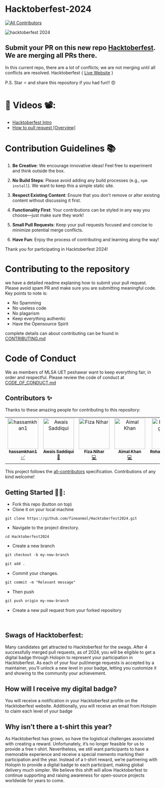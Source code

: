 # Hacktoberfest-2024
<!-- ALL-CONTRIBUTORS-BADGE:START - Do not remove or modify this section -->
[![All Contributors](https://img.shields.io/badge/all_contributors-7-orange.svg?style=flat-square)](#contributors-)
<!-- ALL-CONTRIBUTORS-BADGE:END -->
<img src="https://media.dev.to/cdn-cgi/image/width=1000,height=420,fit=cover,gravity=auto,format=auto/https%3A%2F%2Fdev-to-uploads.s3.amazonaws.com%2Fuploads%2Farticles%2F1jcb950lehsmovb2vkqd.png" alt="hacktoberfest 2024" />

## Submit your PR on this new repo [Hacktoberfest](https://github.com/MLSA-UETP/HacktoberFest-24). We are merging all PRs there.

In this current repo, there are a lot of conflicts; we are not merging until all conflicts are resolved. Hacktoberfest { [Live Website](https://github.com/MLSA-UETP/HacktoberFest-24) }

P.S. Star ⭐ and share this repository if you had fun!! 😍

# 📌 Videos 📽️:

- [Hacktoberfest Intro](https://www.youtube.com/watch?v=LpTXT54USjI)
- [How to pull request [Overview]](https://opensource.guide/how-to-contribute/)


# Contribution Guidelines 📚

1. **Be Creative**: We encourage innovative ideas! Feel free to experiment and think outside the box.
  
2. **No Build Steps**: Please avoid adding any build processes (e.g., `npm install`). We want to keep this a simple static site.

3. **Respect Existing Content**: Ensure that you don’t remove or alter existing content without discussing it first.

4. **Functionality First**: Your contributions can be styled in any way you choose—just make sure they work!

5. **Small Pull Requests**: Keep your pull requests focused and concise to minimize potential merge conflicts.

6. **Have Fun**: Enjoy the process of contributing and learning along the way!

Thank you for participating in Hacktoberfest 2024!
# Contributing to the repository
we have a detailed readme explaning how to submit your pull request. Please avoid spam PR and make sure you are submitting meaningful code. Key points to note is: 
- No Spamming
- No useless code
- No plagarism
- Keep everything authentic 
- Have the Opensource Spirit

complete details can about contributing can be found in [CONTRIBUTING.md](https://github.com/MLSA-UETP/Hacktoberfest-24/blob/main/CONTRIBUTING.md)

# Code of Conduct
We as members of MLSA UET peshawar want to keep everything fair, in order and respectful. Please review the code of conduct at [CODE_OF_CONDUCT.md](https://github.com/MLSA-UETP/Hacktoberfest-24/blob/main/CODE_OF_CONDUCT.md) 

## Contributors ✨

Thanks to these amazing people for contributing to this repository:

<!-- ALL-CONTRIBUTORS-LIST:START - Do not remove or modify this section -->
<!-- prettier-ignore-start -->
<!-- markdownlint-disable -->
<table>
  <tbody>
    <tr>
      <td align="center" valign="top" width="14.28%"><a href="https://github.com/hassamkhan1"><img src="https://avatars.githubusercontent.com/u/139095933?v=4?s=100" width="100px;" alt="hassamkhan1"/><br /><sub><b>hassamkhan1</b></sub></a><br /><a href="#tutorial-hassamkhan1" title="Tutorials">✅</a></td>
      <td align="center" valign="top" width="14.28%"><a href="https://www.upwork.com/freelancers/~011fe6ce84d3da23e7"><img src="https://avatars.githubusercontent.com/u/101595985?v=4?s=100" width="100px;" alt="Awais Saddiqui"/><br /><sub><b>Awais Saddiqui</b></sub></a><br /><a href="#ideas-awaissaddiqui" title="Ideas, Planning, & Feedback">🤔</a></td>
      <td align="center" valign="top" width="14.28%"><a href="https://github.com/niharfiza125"><img src="https://avatars.githubusercontent.com/u/176830976?v=4?s=100" width="100px;" alt="Fiza Nihar"/><br /><sub><b>Fiza Nihar</b></sub></a><br /><a href="https://github.com/MLSA-UETP/Hacktoberfest-24/commits?author=niharfiza125" title="Code">💻</a></td>
      <td align="center" valign="top" width="14.28%"><a href="https://aimal.pk/"><img src="https://avatars.githubusercontent.com/u/94559553?v=4?s=100" width="100px;" alt="Aimal Khan"/><br /><sub><b>Aimal Khan</b></sub></a><br /><a href="https://github.com/MLSA-UETP/Hacktoberfest-24/commits?author=aimalexe" title="Code">💻</a></td>
      <td align="center" valign="top" width="14.28%"><a href="https://github.com/RohanSingh0208"><img src="https://avatars.githubusercontent.com/u/179429466?v=4?s=100" width="100px;" alt="RohanSingh0208"/><br /><sub><b>RohanSingh0208</b></sub></a><br /><a href="https://github.com/MLSA-UETP/Hacktoberfest-24/commits?author=RohanSingh0208" title="Code">💻</a></td>
      <td align="center" valign="top" width="14.28%"><a href="https://github.com/Muhsin95952"><img src="https://avatars.githubusercontent.com/u/111670341?v=4?s=100" width="100px;" alt="Muhsin Shah"/><br /><sub><b>Muhsin Shah</b></sub></a><br /><a href="https://github.com/MLSA-UETP/Hacktoberfest-24/commits?author=Muhsin95952" title="Code">💻</a></td>
      <td align="center" valign="top" width="14.28%"><a href="https://github.com/dvir019"><img src="https://avatars.githubusercontent.com/u/30556126?v=4?s=100" width="100px;" alt="dvir019"/><br /><sub><b>dvir019</b></sub></a><br /><a href="https://github.com/MLSA-UETP/Hacktoberfest-24/commits?author=dvir019" title="Code">💻</a></td>
    </tr>
  </tbody>
</table>

<!-- markdownlint-restore -->
<!-- prettier-ignore-end -->

<!-- ALL-CONTRIBUTORS-LIST:END -->

This project follows the [all-contributors](https://github.com/all-contributors/all-contributors) specification. Contributions of any kind welcome!


## Getting Started 🤩🤗:

- Fork this repo (button on top)
- Clone it on your local machine

```terminal
git clone https://github.com/fineanmol/Hacktoberfest2024.git
```

- Navigate to the project directory.

```terminal
cd Hacktoberfest2024
```

- Create a new branch

```markdown
git checkout -b my-new-branch
```

<!--- - Add your name to `contributors/contributorsList.js`. -->

```markdown
git add .
```

- Commit your changes.

```markdown
git commit -m "Relevant message"
```

- Then push

```markdown
git push origin my-new-branch
```

- Create a new pull request from your forked repository

<br>


## Swags of Hacktoberfest:

Many candidates get attracted to Hacktoberfest for the swags. After 4 successfully merged pull requests, as of 2024, you will be eligible to get a digital badge through Holopin to represent your participation in Hacktoberfest. As each of your four pull/merge requests is accepted by a maintainer, you’ll unlock a new level in your badge, letting you customize it and showing to the community your achievement.

## How will I receive my digital badge?
You will receive a notification in your Hacktoberfest profile on the Hacktoberfest website. Additionally, you will receive an email from Holopin to claim each level of your badge

## Why isn’t there a t-shirt this year?
As Hacktoberfest has grown, so have the logistical challenges associated with creating a reward. Unfortunately, it’s no longer feasible for us to provide a free t-shirt. Nevertheless, we still want participants to have a memorable experience and receive a special memento marking their participation and the year. Instead of a t-shirt reward, we’re partnering with Holopin to provide a digital badge to each participant, making global delivery much simpler. We believe this shift will allow Hacktoberfest to continue supporting and raising awareness for open-source projects worldwide for years to come.

